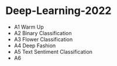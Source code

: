 # Deep-Learning-2022

- A1 Warm Up
- A2 Binary Classification
- A3 Flower Classification
- A4 Deep Fashion
- A5 Text Sentiment Classification
- A6 
